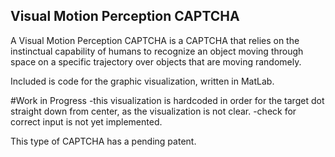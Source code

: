 ## Visual Motion Perception CAPTCHA 

A Visual Motion Perception CAPTCHA is a CAPTCHA that relies on the instinctual capability of humans to recognize an object 
moving through space on a specific trajectory over objects that are moving randomely. 

Included is code for the graphic visualization, written in MatLab. 

#Work in Progress 
-this visualization is hardcoded in order for the target dot straight down from center, as the visualization 
  is not clear.
-check for correct input is not yet implemented. 

This type of CAPTCHA has a pending patent. 
